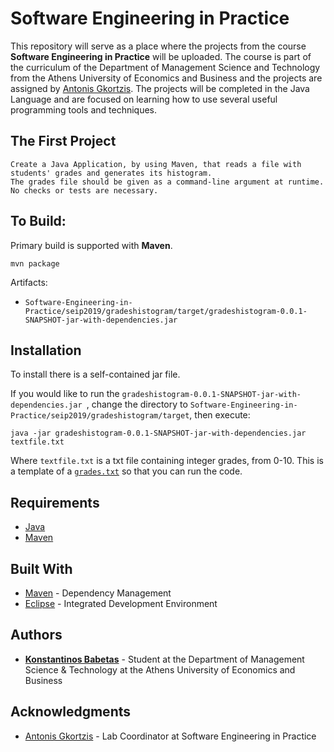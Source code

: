 # Software Engineering in Practice

This repository will serve as a place where the projects from the course **Software Engineering in Practice**  will be uploaded. The course is part of the curriculum of the Department of Management Science and Technology from the Athens University of Economics and Business and the projects are assigned by [Antonis Gkortzis](https://github.com/AntonisGkortzis).
The projects will be completed in the Java Language and are focused on learning how to use several useful programming tools and techniques.

## The First Project
```
Create a Java Application, by using Maven, that reads a file with students' grades and generates its histogram.
The grades file should be given as a command-line argument at runtime. No checks or tests are necessary.
```
## To Build:
Primary build is supported with **Maven**.
```
mvn package
```
Artifacts:
* ``` Software-Engineering-in-Practice/seip2019/gradeshistogram/target/gradeshistogram-0.0.1-SNAPSHOT-jar-with-dependencies.jar ```
## Installation
To install there is a self-contained jar file.

If you would like to run the ```gradeshistogram-0.0.1-SNAPSHOT-jar-with-dependencies.jar ```, change the directory to ```Software-Engineering-in-Practice/seip2019/gradeshistogram/target```, then execute:

```
java -jar gradeshistogram-0.0.1-SNAPSHOT-jar-with-dependencies.jar textfile.txt
```
Where ```textfile.txt``` is a txt file containing integer grades, from 0-10. This is a template of a [```grades.txt```](https://drive.google.com/file/d/1I1zGwuwf8KgQyWnoz0358WczAZvtSuHT/view) so that you can run the code.

## Requirements

* [Java](http://www.oracle.com/technetwork/java/javase/downloads/jdk9-downloads-3848520.html)
* [Maven](https://maven.apache.org/)

## Built With
* [Maven](https://maven.apache.org/) - Dependency Management
* [Eclipse](https://www.eclipse.org/downloads/packages/release/2018-12/r/eclipse-ide-java-developers) - Integrated Development Environment

## Authors

* [**Konstantinos Babetas**](https://github.com/kbabetas) - Student at the Department of Management Science & Technology at the Athens University of Economics and Business

## Acknowledgments

* [Antonis Gkortzis](https://github.com/AntonisGkortzis) - Lab Coordinator at Software Engineering in Practice
